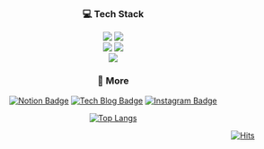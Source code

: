 <div align=center>


###  💻 Tech Stack

<img src="https://img.shields.io/badge/JavaScript-F7DF1E?style=for-the-badge&logo=javascript&logoColor=white">
<img src="https://img.shields.io/badge/TypeScript-1572B6?style=for-the-badge&logo=typescript&logoColor=white">
<br/>
<img src="https://img.shields.io/badge/React-61DAFB?style=for-the-badge&logo=react&logoColor=white">
<img src="https://img.shields.io/badge/ReactNative-1572B6?style=for-the-badge&logo=react&logoColor=white">
<br/>
<img src="https://img.shields.io/badge/Firebase-tomato?style=for-the-badge&logo=firebase&logoColor=white">

###  🔗 More
[![Notion Badge](https://img.shields.io/badge/-Notion-616161?style-square&logo=notion&logoColor=white&link=https://clear-index-f4b.notion.site/8440e979948f42d092389024cf41e33d)](https://clear-index-f4b.notion.site/8440e979948f42d092389024cf41e33d) 
[![Tech Blog Badge](http://img.shields.io/badge/-Tech%20blog-black?style-square&logo=github&link=https://velog.io/@psb7391/)](https://velog.io/@psb7391/) 
[![Instagram Badge](https://img.shields.io/badge/-Instagram-dd2a7b?style-square&logo=instagram&logoColor=white&link=https://www.instagram.com/sub1n_/)](https://www.instagram.com/sub1n_/) 
  

[![Top Langs](https://github-readme-stats.vercel.app/api/top-langs/?username=Siby1lA&langs_count=10&layout=compact&theme=dark)](https://github.com/jogilsang/jogilsang)            

</div>
<div align=right>

[![Hits](https://hits.seeyoufarm.com/api/count/incr/badge.svg?url=https%3A%2F%2Fgithub.com%2FSiby1lA&count_bg=%2379C83D&title_bg=%23555555&icon=&icon_color=%23E7E7E7&title=hits&edge_flat=false)](https://hits.seeyoufarm.com)

</div>
